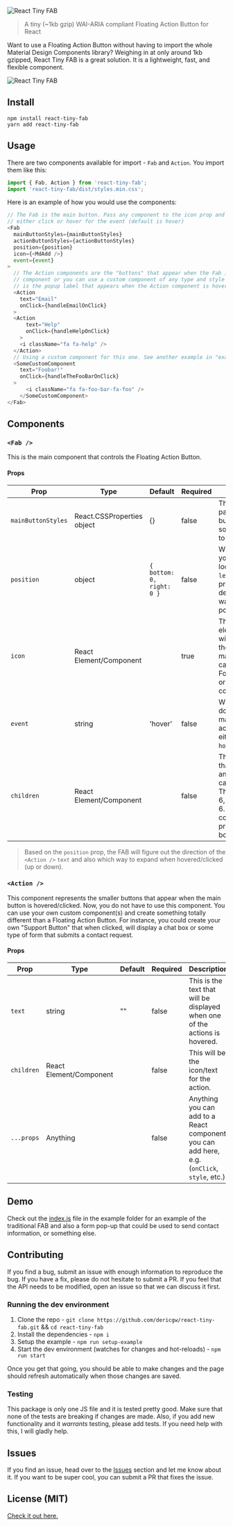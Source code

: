 ![React Tiny FAB](https://raw.githubusercontent.com/dericgw/react-tiny-fab/master/logo.png)

> A tiny (~1kb gzip) WAI-ARIA compliant Floating Action Button for React

Want to use a Floating Action Button without having to import the whole Material Design Components library? Weighing in
at only around 1kb gzipped, React Tiny FAB is a great solution. It is a lightweight, fast, and flexible component.

![React Tiny FAB](https://raw.githubusercontent.com/dericgw/react-tiny-fab/master/fab.gif)

## Install

```
npm install react-tiny-fab
yarn add react-tiny-fab
```

## Usage
There are two components available for import - `Fab` and `Action`. You import them like this:

```js
import { Fab, Action } from 'react-tiny-fab';
import 'react-tiny-fab/dist/styles.min.css';
```

Here is an example of how you would use the components:
```js
// The Fab is the main button. Pass any component to the icon prop and choose 
// either click or hover for the event (default is hover)
<Fab
  mainButtonStyles={mainButtonStyles}
  actionButtonStyles={actionButtonStyles}
  position={position}
  icon={<MdAdd />}
  event={event}
>
  // The Action components are the "buttons" that appear when the Fab is open. You can use the out-of-the-box Action 
  // component or you can use a custom component of any type and style it any way that you'd like. The "text" prop
  // is the popup label that appears when the Action component is hovered.
  <Action
    text="Email"
    onClick={handleEmailOnClick}
  >
  <Action
      text="Help"
      onClick={handleHelpOnClick}
    >
    <i className="fa fa-help" />
  </Action>
  // Using a custom component for this one. See another example in "example/src/index.js"
  <SomeCustomComponent
    text="Foobar!"
    onClick={handleTheFooBarOnClick}
  >
      <i className="fa fa-foo-bar-fa-foo" />
    </SomeCustomComponent>
</Fab>
```

## Components
### `<Fab />`
This is the main component that controls the Floating Action Button.

#### Props
| Prop                 | Type                       | Default                   | Required | Description                                                                                                                                |
|----------------------|----------------------------|-------------------------- |----------|--------------------------------------------------------------------------------------------------------------------------------------------|
| `mainButtonStyles`   | React.CSSProperties object | {}                        | false    | This object is passed to the main button's `style` prop so use React styles to style the button.                                           |
| `position`           | object                     | `{ bottom: 0, right: 0 }` | false    | Where do you want your FAB to be located? Use `top`, `left`, `bottom`, `right` properties to declare where you want the FAB to be positioned. |
| `icon`               | React Element/Component    |                           | true     | This element/component will be the used as the icon for the main button. This can be text, or a Font Awesome icon, or any other component. |
| `event`              | string                     | 'hover'                   | false    | What type of event do you want to make the FAB menu active? This can be either `click` or `hover`.                                         |
| `children`           | React Element/Component    |                           | false    | This is the children that will be mapped and rendered. This can be anything. There can be up to 6, but no more than 6. An `Action` component is provided out of the box.           |

> Based on the `position` prop, the FAB will figure out the direction of the `<Action />` `text` and also which way to 
> expand when hovered/clicked (up or down).

### `<Action />` 
This component represents the smaller buttons that appear when the main button is hovered/clicked. Now, you do not have 
to use this component. You can use your own custom component(s) and create something totally different than a Floating
Action Button. For instance, you could create your own "Support Button" that when clicked, will display a chat box or 
some type of form that submits a contact request.

#### Props
| Prop       | Type                    | Default | Required | Description                                                                  |
|------------|-------------------------|---------|----------|------------------------------------------------------------------------------|
| `text`     | string                  | ""      | false    | This is the text that will be displayed when one of the actions is hovered.  |
| `children` | React Element/Component |         | false    | This will be the icon/text for the action.                                   |
| `...props` | Anything                |         | false    | Anything you can add to a React component, you can add here, e.g. (`onClick`, `style`, etc.) |

## Demo
Check out the [index.js](./example/src/index.js) file in the example folder for an example of the traditional FAB and 
also a form pop-up that could be used to send contact information, or something else. 

## Contributing
If you find a bug, submit an issue with enough information to reproduce the bug. If you have a fix, please do not 
hesitate to submit a PR. If you feel that the API needs to be modified, open an issue so that we can discuss it first.

### Running the dev environment
1. Clone the repo - `git clone https://github.com/dericgw/react-tiny-fab.git` && `cd react-tiny-fab`
2. Install the dependencies - `npm i`
3. Setup the example - `npm run setup-example`
4. Start the dev environment (watches for changes and hot-reloads) - `npm run start`

Once you get that going, you should be able to make changes and the page should refresh automatically when those changes
are saved.

### Testing
This package is only one JS file and it is tested pretty good. Make sure that none of the tests are breaking if changes
are made. Also, if you add new functionality and it *warrants* testing, please add tests. If you need help with this, I
will gladly help.


## Issues
If you find an issue, head over to the [Issues](https://github.com/dericgw/react-tiny-fab/issues) section and let me 
know about it. If you want to be super cool, you can submit a PR that fixes the issue.

## License (MIT)
[Check it out here.](./LICENSE.md)
